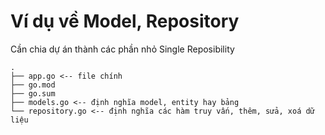 # Ví dụ về Model, Repository

Cần chia dự án thành các phần nhỏ Single Reposibility

```
.
├── app.go <-- file chính
├── go.mod
├── go.sum
├── models.go <-- định nghĩa model, entity hay bảng
└── repository.go <-- định nghĩa các hàm truy vấn, thêm, sửa, xoá dữ liệu
```